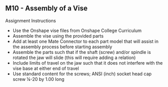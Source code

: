 ## M10 - Assembly of a Vise

Assignment Instructions
- Use the Onshape vise files from Onshape College Curriculum
- Assemble the vise using the provided parts
- Add at least one Mate Connector to each part model that will assist in the assembly process before starting assembly
- Assemble the parts such that if the shaft (screw) and/or spindle is rotated the jaw will slide (this will require adding a relation)
- Include limits of travel on the jaw such that it does not interfere with the vise base at either end of travel
- Use standard content for the screws; ANSI (inch) socket head cap screw ¼-20 by 1.00 long
